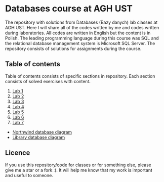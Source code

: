 # Databases course at AGH UST
The repository with solutions from Databases (Bazy danych) lab classes at AGH UST. Here I will share all of the codes written by me and codes written during laboratories. All codes are written in English but the content is in Polish. The leading programming language during this course was SQL and the relational database management system is Microsoft SQL Server. The repository consists of solutions for assignments during the course.
## Table of contents
Table of contents consists of specific sections in repository. Each section consists of solved exercises with content.
1. [Lab 1](https://github.com/Szymon-Budziak/Databases_course_AGH/tree/main/Lab_1)
2. [Lab 2](https://github.com/Szymon-Budziak/Databases_course_AGH/tree/main/Lab_2)
3. [Lab 3](https://github.com/Szymon-Budziak/Databases_course_AGH/tree/main/Lab_3)
4. [Lab 4](https://github.com/Szymon-Budziak/Databases_course_AGH/tree/main/Lab_4)
5. [Lab 5](https://github.com/Szymon-Budziak/Databases_course_AGH/tree/main/Lab_5)
6. [Lab 6](https://github.com/Szymon-Budziak/Databases_course_AGH/tree/main/Lab_6)
7. [Lab 7](https://github.com/Szymon-Budziak/Databases_course_AGH/tree/main/Lab_7)
- [Northwind database diagram](https://github.com/Szymon-Budziak/Databases_exercises_solutions/blob/main/Northwind_diagram.pdf)
- [Library database diagram](https://github.com/Szymon-Budziak/Databases_exercises_solutions/blob/main/Library_diagram.pdf)
## Licence
If you use this repository/code for classes or for something else, please give me a star or a fork :). It will help me know that my work is important and useful to someone.
